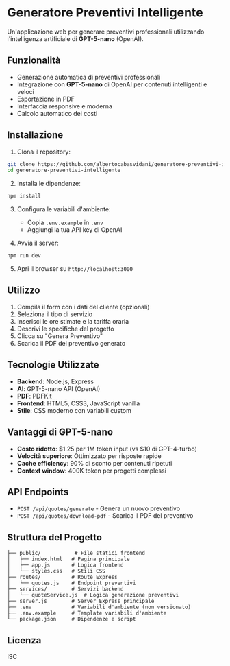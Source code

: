 # Generatore Preventivi Intelligente

Un'applicazione web per generare preventivi professionali utilizzando l'intelligenza artificiale di **GPT-5-nano** (OpenAI).

## Funzionalità

- Generazione automatica di preventivi professionali
- Integrazione con **GPT-5-nano** di OpenAI per contenuti intelligenti e veloci
- Esportazione in PDF
- Interfaccia responsive e moderna
- Calcolo automatico dei costi

## Installazione

1. Clona il repository:
```bash
git clone https://github.com/albertocabasvidani/generatore-preventivi-intelligente.git
cd generatore-preventivi-intelligente
```

2. Installa le dipendenze:
```bash
npm install
```

3. Configura le variabili d'ambiente:
   - Copia `.env.example` in `.env`
   - Aggiungi la tua API key di OpenAI

4. Avvia il server:
```bash
npm run dev
```

5. Apri il browser su `http://localhost:3000`

## Utilizzo

1. Compila il form con i dati del cliente (opzionali)
2. Seleziona il tipo di servizio
3. Inserisci le ore stimate e la tariffa oraria
4. Descrivi le specifiche del progetto
5. Clicca su "Genera Preventivo"
6. Scarica il PDF del preventivo generato

## Tecnologie Utilizzate

- **Backend**: Node.js, Express
- **AI**: GPT-5-nano API (OpenAI)
- **PDF**: PDFKit
- **Frontend**: HTML5, CSS3, JavaScript vanilla
- **Stile**: CSS moderno con variabili custom

## Vantaggi di GPT-5-nano

- **Costo ridotto**: $1.25 per 1M token input (vs $10 di GPT-4-turbo)
- **Velocità superiore**: Ottimizzato per risposte rapide
- **Cache efficiency**: 90% di sconto per contenuti ripetuti
- **Context window**: 400K token per progetti complessi

## API Endpoints

- `POST /api/quotes/generate` - Genera un nuovo preventivo
- `POST /api/quotes/download-pdf` - Scarica il PDF del preventivo

## Struttura del Progetto

```
├── public/           # File statici frontend
│   ├── index.html   # Pagina principale
│   ├── app.js       # Logica frontend
│   └── styles.css   # Stili CSS
├── routes/          # Route Express
│   └── quotes.js    # Endpoint preventivi
├── services/        # Servizi backend
│   └── quoteService.js  # Logica generazione preventivi
├── server.js        # Server Express principale
├── .env             # Variabili d'ambiente (non versionato)
├── .env.example     # Template variabili d'ambiente
└── package.json     # Dipendenze e script
```

## Licenza

ISC